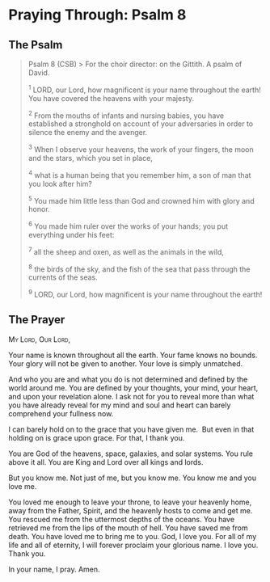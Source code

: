 # Praying Through: Psalm 8

## The Psalm

>Psalm 8 (CSB)  >
><sup></sup> For the choir director: on the Gittith. A psalm of David. 
>
><sup>1</sup> LORD, our Lord, how magnificent is your name throughout the earth! You have covered the heavens with your majesty. 
>
><sup>2</sup> From the mouths of infants and nursing babies, you have established a stronghold on account of your adversaries in order to silence the enemy and the avenger. 
>
><sup>3</sup> When I observe your heavens, the work of your fingers, the moon and the stars, which you set in place, 
>
><sup>4</sup> what is a human being that you remember him, a son of man that you look after him? 
>
><sup>5</sup> You made him little less than God and crowned him with glory and honor. 
>
><sup>6</sup> You made him ruler over the works of your hands; you put everything under his feet: 
>
><sup>7</sup> all the sheep and oxen, as well as the animals in the wild, 
>
><sup>8</sup> the birds of the sky, and the fish of the sea that pass through the currents of the seas. 
>
><sup>9</sup> LORD, our Lord, how magnificent is your name throughout the earth!

## The Prayer

<div style="font-variant: small-caps;">
  My Lord, Our Lord,
</div>


Your name is known throughout all the earth.
Your fame knows no bounds.
Your glory will not be given to another.
Your love is simply unmatched.

And who you are and what you do is not determined and defined by the world around me. You are defined by your thoughts, your mind, your heart, and upon your revelation alone. I ask not for you to reveal more than what you have already reveal for my mind and soul and heart can barely comprehend your fullness now.

I can barely hold on to the grace that you have given me.  But even in that holding on is grace upon grace. For that, I thank you.

You are God of the heavens, space, galaxies, and solar systems. You rule above it all. You are King and Lord over all kings and lords.

But you know me. Not just of me, but you know me. You know me and you love me.

You loved me enough to leave your throne, to leave your heavenly home, away from the Father, Spirit, and the heavenly hosts to come and get me. You rescued me from the uttermost depths of the oceans. You have retrieved me from the lips of the mouth of hell. You have saved me from death. You have loved me to bring me to you.
God, I love you. For all of my life and all of eternity, I will forever proclaim your glorious name. I love you. Thank you.

In your name, I pray.
Amen.

